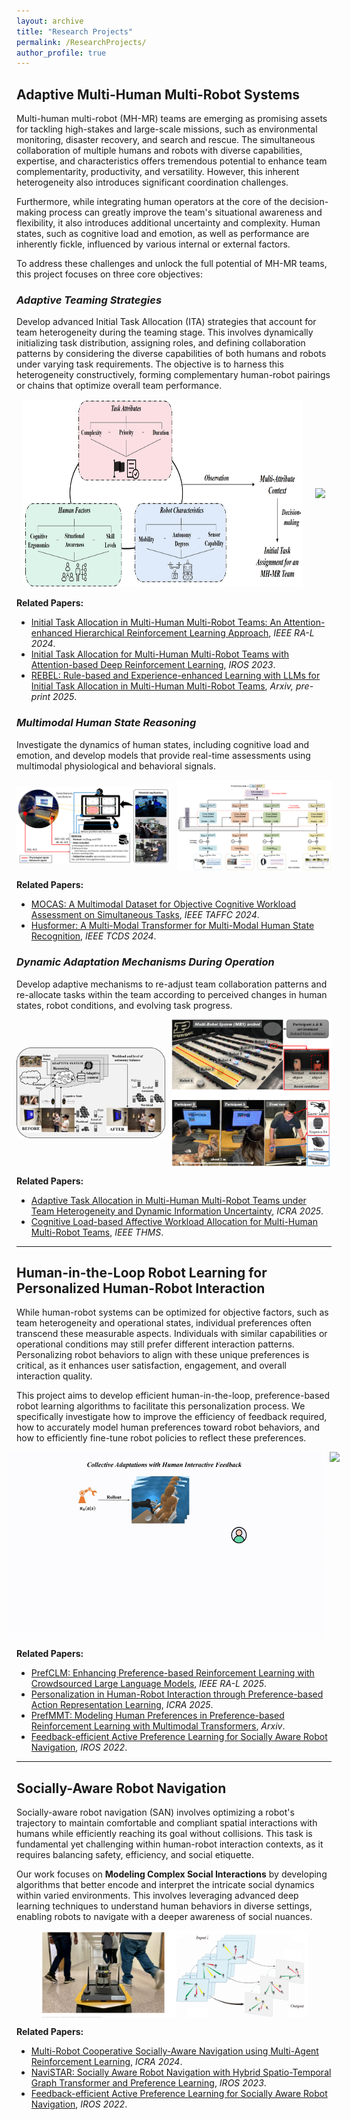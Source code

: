 ```yaml
---
layout: archive
title: "Research Projects"
permalink: /ResearchProjects/
author_profile: true
---
```


## Adaptive Multi-Human Multi-Robot Systems
Multi-human multi-robot (MH-MR) teams are emerging as promising assets for tackling high-stakes and large-scale missions, such as environmental monitoring, disaster recovery, and search and rescue. The simultaneous collaboration of multiple humans and robots with diverse capabilities, expertise, and characteristics offers tremendous potential to enhance team complementarity, productivity, and versatility. However, this inherent heterogeneity also introduces significant coordination challenges. 

Furthermore, while integrating human operators at the core of the decision-making process can greatly improve the team's situational awareness and flexibility, it also introduces additional uncertainty and complexity. Human states, such as cognitive load and emotion, as well as performance are inherently fickle, influenced by various internal or external factors.

To address these challenges and unlock the full potential of MH-MR teams, this project focuses on three core objectives:


### _Adaptive Teaming Strategies_ 

Develop advanced Initial Task Allocation (ITA) strategies that account for team heterogeneity during the teaming stage. This involves dynamically initializing task distribution, assigning roles, and defining collaboration patterns by considering the diverse capabilities of both humans and robots under varying task requirements. The objective is to harness this heterogeneity constructively, forming complementary human-robot pairings or chains that optimize overall team performance.

<div style="display: flex; justify-content: center; align-items: center;">
  <figure style="margin: 0 10px; text-align: center;">
    <img src="/images/ITA.PNG" style="height: 300px; width: auto;" />
  </figure>
  <figure style="margin: 0 10px; text-align: center;">
    <img src="/images/ITAENV.gif" style="height: 300px; width: auto;" />
  </figure>
</div>

**Related Papers:**  
- [Initial Task Allocation in Multi-Human Multi-Robot Teams: An Attention-enhanced Hierarchical Reinforcement Learning Approach](https://sites.google.com/view/ita-aehrl), *IEEE RA-L 2024*.  
- [Initial Task Allocation for Multi-Human Multi-Robot Teams with Attention-based Deep Reinforcement Learning](https://sites.google.com/view/ITA-AtRL), *IROS 2023*.  
- [REBEL: Rule-based and Experience-enhanced Learning with LLMs for Initial Task Allocation in Multi-Human Multi-Robot Teams](https://sites.google.com/view/ita-rebel/home), *Arxiv, pre-print 2025*.  


### _Multimodal Human State Reasoning_

Investigate the dynamics of human states, including cognitive load and emotion, and develop models that provide real-time assessments using multimodal physiological and behavioral signals.

<div style="display: flex; justify-content: center; align-items: center;">
  <div style="margin-right: 10px;">
    <img src="/files/mocas.png" style="max-width: 100%; height: auto; display: block;" />
  </div>
  <div>
    <img src="/files/hus.png" style="max-width: 100%; height: auto; display: block;" />
  </div>
</div>


**Related Papers:**  
- [MOCAS: A Multimodal Dataset for Objective Cognitive Workload Assessment on Simultaneous Tasks](https://arxiv.org/pdf/2210.03065), *IEEE TAFFC 2024*.  
- [Husformer: A Multi-Modal Transformer for Multi-Modal Human State Recognition](https://ieeexplore.ieee.org/document/10413204), *IEEE TCDS 2024*.  


### _Dynamic Adaptation Mechanisms During Operation_

Develop adaptive mechanisms to re-adjust team collaboration patterns and re-allocate tasks within the team according to perceived changes in human states, robot conditions, and evolving task progress.


<div style="display: flex; justify-content: center; align-items: center;">
  <div style="margin-right: 10px;">
    <img src="/images/ahmrs.png" style="max-width: 100%; height: auto; display: block;" />
  </div>
  <div>
    <img src="/images/MHMRENV.PNG" style="max-width: 100%; height: auto; display: block;" />
  </div>
</div>


**Related Papers:**  
- [Adaptive Task Allocation in Multi-Human Multi-Robot Teams under Team Heterogeneity and Dynamic Information Uncertainty](https://sites.google.com/view/ata-hrl/home), *ICRA 2025*.  
- [Cognitive Load-based Affective Workload Allocation for Multi-Human Multi-Robot Teams](https://sites.google.com/view/affective-workload-allocation/home), *IEEE THMS*.  


---

## Human-in-the-Loop Robot Learning for Personalized Human-Robot Interaction

While human-robot systems can be optimized for objective factors, such as team heterogeneity and operational states, individual preferences often transcend these measurable aspects. Individuals with similar capabilities or operational conditions may still prefer different interaction patterns. Personalizing robot behaviors to align with these unique preferences is critical, as it enhances user satisfaction, engagement, and overall interaction quality. 

This project aims to develop efficient human-in-the-loop, preference-based robot learning algorithms to facilitate this personalization process. We specifically investigate how to improve the efficiency of feedback required, how to accurately model human preferences toward robot behaviors, and how to efficiently fine-tune robot policies to reflect these preferences.

<div style="display: flex; justify-content: center; align-items: center;">
  <img src="/images/frame1.gif" style="height: 300px; width: auto; margin-right: 10px;" />
  <img src="/images/User2.gif" style="height: 300px; width: auto;" />
</div>


**Related Papers:**  
- [PrefCLM: Enhancing Preference-based Reinforcement Learning with Crowdsourced Large Language Models](https://prefclm.github.io/), *IEEE RA-L 2025*.  
- [Personalization in Human-Robot Interaction through Preference-based Action Representation Learning](https://sites.google.com/view/pbarl/home), *ICRA 2025*.  
- [PrefMMT: Modeling Human Preferences in Preference-based Reinforcement Learning with Multimodal Transformers](https://sites.google.com/view/prefmmt/home), *Arxiv*.
- [Feedback-efficient Active Preference Learning for Socially Aware Robot Navigation](https://sites.google.com/view/san-fapl), *IROS 2022*.   


---

## Socially-Aware Robot Navigation

Socially-aware robot navigation (SAN) involves optimizing a robot's trajectory to maintain comfortable and compliant spatial interactions with humans while efficiently reaching its goal without collisions. This task is fundamental yet challenging within human-robot interaction contexts, as it requires balancing safety, efficiency, and social etiquette.

Our work focuses on **Modeling Complex Social Interactions** by developing algorithms that better encode and interpret the intricate social dynamics within varied environments. This involves leveraging advanced deep learning techniques to understand human behaviors in diverse settings, enabling robots to navigate with a deeper awareness of social nuances.

<div style="text-align: center;">
  <img src="/images/SAN2.PNG" style="max-width: 85%; height: auto; display: block; margin: 0 auto;" alt="Socially-Aware Robot Navigation" />
</div>



**Related Papers:**  
- [Multi-Robot Cooperative Socially-Aware Navigation using Multi-Agent Reinforcement Learning](https://arxiv.org/abs/2309.15234), *ICRA 2024*.  
- [NaviSTAR: Socially Aware Robot Navigation with Hybrid Spatio-Temporal Graph Transformer and Preference Learning](https://arxiv.org/pdf/2304.05979), *IROS 2023*.  
- [Feedback-efficient Active Preference Learning for Socially Aware Robot Navigation](https://sites.google.com/view/san-fapl), *IROS 2022*.  



